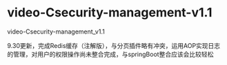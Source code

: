 # video-Csecurity-management-v1.1
video-Csecurity-management_v1.1

9.30更新，完成Redis缓存（注解版），与分页插件略有冲突，运用AOP实现日志的管理，对用户的权限操作尚未整合完成，与springBoot整合应该会比较轻松
